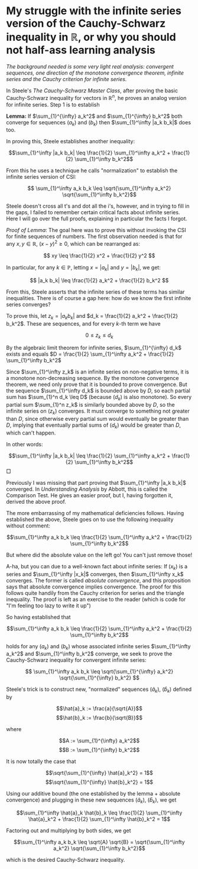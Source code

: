 # My struggle with the infinite series version of the Cauchy-Schwarz inequality in $\mathbb{R}$, or why you should not half-ass learning analysis

*The background needed is some very light real analysis: convergent sequences, one direction of the monotone convergence theorem, infinite series and the Cauchy criterion for infinite series.*

In Steele's *The Cauchy-Schwarz Master Class*, after proving the basic Cauchy-Schwarz inequality for vectors in $\mathbb{R}^n$, he proves an analog version for infinite series. Step 1 is to establish

**Lemma:** If $\sum_{1}^{\infty} a_k^2$ and $\sum_{1}^{\infty} b_k^2$ both converge for sequences $(a_k)$ and $(b_k)$ then $\sum_{1}^\infty |a_k b_k|$ does too.

In proving this, Steele establishes another inequality: 

$$\sum_{1}^\infty |a_k b_k| \leq \frac{1}{2} \sum_{1}^\infty a_k^2 + \frac{1}{2} \sum_{1}^\infty b_k^2$$

From this he uses a technique he calls "normalization" to establish the infinite series version of CSI:

$$ \sum_{1}^\infty a_k b_k \leq \sqrt{\sum_{1}^\infty a_k^2} \sqrt{\sum_{1}^\infty b_k^2}$$

Steele doesn't cross all t's and dot all the i's, however, and in trying to fill in the gaps, I failed to remember certain critical facts about infinite series. Here I will go over the full proofs, explaining in particular the facts I forgot.

*Proof of Lemma*: The goal here was to prove this without invoking the CSI for finite sequences of numbers. The first observation needed is that for any $x, y \in \mathbb{R}$, $(x-y)^2 \geq 0$, which can be rearranged as:

$$ xy \leq \frac{1}{2} x^2 + \frac{1}{2} y^2 $$

In particular, for any $k \in \mathbb{P}$, letting $x = |a_k|$ and $y = |b_k|$, we get:

$$ |a_k b_k| \leq \frac{1}{2} a_k^2 + \frac{1}{2} b_k^2 $$

From this, Steele asserts that the infinite series of these terms has similar inequalities. There is of course a gap here: how do we know the first infinite series converges? 

To prove this, let $z_k = |a_k b_k|$ and $d_k = \frac{1}{2} a_k^2 + \frac{1}{2} b_k^2$. These are sequences, and for every $k$-th term we have

$$ 0 \leq z_k \leq d_k $$

By the algebraic limit theorem for infinite series, $\sum_{1}^{\infty} d_k$ exists and equals $D = \frac{1}{2} \sum_{1}^\infty a_k^2 + \frac{1}{2} \sum_{1}^\infty b_k^2$

Since $\sum_{1}^\infty z_k$ is an infinite series on non-negative terms, it is a monotone non-decreasing sequence. By the monotone convergence theorem, we need only prove that it is bounded to prove convergence. But the sequence $\sum_{1}^\infty d_k$ is bounded above by $D$, so each partial sum has $\sum_{1}^n d_k \leq D$ (because $(d_k)$ is also monotone). So every partial sum $\sum_{1}^n z_k$ is similarly bounded above by $D$, so the infinite series on $(z_k)$ converges. It must converge to something not greater than $D$, since otherwise every partial sum would eventually be greater than $D$, implying that eventually partial sums of $(d_k)$ would be greater than $D$, which can't happen.

In other words:

$$\sum_{1}^\infty |a_k b_k| \leq \frac{1}{2} \sum_{1}^\infty a_k^2 + \frac{1}{2} \sum_{1}^\infty b_k^2$$ $\Box$

Previously I was missing that part proving that $\sum_{1}^\infty |a_k b_k|$ converged. In *Understanding Analysis* by Abbott, this is called the Comparison Test. He gives an easier proof, but I, having forgotten it, derived the above proof.

The more embarrassing of my mathematical deficiencies follows. Having established the above, Steele goes on to use the following inequality without comment:

$$\sum_{1}^\infty a_k b_k \leq \frac{1}{2} \sum_{1}^\infty a_k^2 + \frac{1}{2} \sum_{1}^\infty b_k^2$$

But where did the absolute value on the left go! You can't just remove those!

A-ha, but you can due to a well-known fact about infinite series: If $(x_k)$ is a series and $\sum_{1}^\infty |x_k|$ converges, then $\sum_{1}^\infty x_k$ converges. The former is called *absolute convergence*, and this proposition says that absolute convergence implies convergence. The proof for this follows quite handily from the Cauchy criterion for series and the triangle inequality. The proof is left as an exercise to the reader (which is code for "I'm feeling too lazy to write it up")

So having established that

$$\sum_{1}^\infty a_k b_k \leq \frac{1}{2} \sum_{1}^\infty a_k^2 + \frac{1}{2} \sum_{1}^\infty b_k^2$$

holds for any $(a_k)$ and $(b_k)$ whose associated infinite series $\sum_{1}^\infty a_k^2$ and $\sum_{1}^\infty b_k^2$ converge, we seek to prove the Cauchy-Schwarz inequality for convergent infinite series:

$$ \sum_{1}^\infty a_k b_k \leq \sqrt{\sum_{1}^{\infty} a_k^2} \sqrt{\sum_{1}^{\infty} b_k^2} $$

Steele's trick is to construct new, "normalized" sequences $(\hat{a}_k)$, $(\hat{b}_k)$ defined by

$$\hat{a}_k := \frac{a}{\sqrt{A}}$$
$$\hat{b}_k := \frac{b}{\sqrt{B}}$$

where

$$A := \sum_{1}^{\infty} a_k^2$$
$$B := \sum_{1}^{\infty} b_k^2$$

It is now totally the case that

$$\sqrt{\sum_{1}^{\infty} \hat{a}_k^2} = 1$$
$$\sqrt{\sum_{1}^{\infty} \hat{b}_k^2} = 1$$

Using our additive bound (the one established by the lemma + absolute convergence) and plugging in these new sequences $(\hat{a}_k)$, $(\hat{b}_k)$, we get

$$\sum_{1}^\infty \hat{a}_k \hat{b}_k \leq \frac{1}{2} \sum_{1}^\infty \hat{a}_k^2 + \frac{1}{2} \sum_{1}^\infty \hat{b}_k^2 = 1$$

Factoring out and multiplying by both sides, we get

$$\sum_{1}^\infty a_k b_k \leq \sqrt{A} \sqrt{B} = \sqrt{\sum_{1}^\infty a_k^2} \sqrt{\sum_{1}^\infty b_k^2}$$

which is the desired Cauchy-Schwarz inequality.
